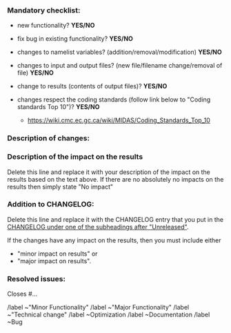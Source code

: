 ### Mandatory checklist:

<!--For each point below, choose 'YES' or 'NO' -->

* new functionality?  **YES/NO**
* fix bug in existing functionality? **YES/NO**
* changes to namelist variables? (addition/removal/modification) **YES/NO**
* changes to input and output files? (new file/filename change/removal of file) **YES/NO**
* change to results (contents of output files)? **YES/NO**
* changes respect the coding standards (follow link below to "Coding standards Top 10")? **YES/NO**

    * https://wiki.cmc.ec.gc.ca/wiki/MIDAS/Coding_Standards_Top_10

### Description of changes:

<!--The text here should describe how the change was implemented.-->
<!--Detail here the changes answered as YES in the previous section-->

### Description of the impact on the results

<!--Describe how the results are affected by the code modifications introduced
in this merge request:

 1. quick explanation of why the results are affected:
   * e.g. order of obs changed affecting cost function calculation
 2. list the program(s) that are affected
   * e.g. `midas-var.Abs`
 3. describe in which configurations the impacts are seen
   * e.g. all operational NWP systems using `midas-var.Abs` program
 4. level of significance of the changes to the results (choose one of following)
   * no impact (completely backward compatible)
   * minor, only due to numerical round-off error or
   * major, impacting the meteorological evaluation
      * give the link to results of data assimilation experiments in
        which the impact of the changes were evaluated
-->

Delete this line and replace it with your description of the impact on
the results based on the text above. If there are no absolutely no impacts
on the results then simply state "No impact"

### Addition to CHANGELOG:

<!--Some oneliners describing changes for the whole merge-request-->
<!--That information will be added to the 'CHANGELOG.md' file-->
<!--Put any information relevant to the user, especially non-backward compatible changes-->
<!--   * new functionality  -->
<!--   * Namelist variables -->
<!--   * input/output files -->
<!--   * results            -->

Delete this line and replace it with the CHANGELOG entry that you put
in the [CHANGELOG under one of the subheadings after "Unreleased"](CHANGELOG.md#Unreleased).

If the changes have any impact on the results, then you must include either
  * "minor impact on results" or
  * "major impact on results".

### Resolved issues:

<!--Put the list of issues that this merge request resolves-->
Closes #...

<!--(choose one of the following labels)-->
/label ~"Minor Functionality"
/label ~"Major Functionality"
/label ~"Technical change" 
/label ~Optimization
/label ~Documentation
/label ~Bug
